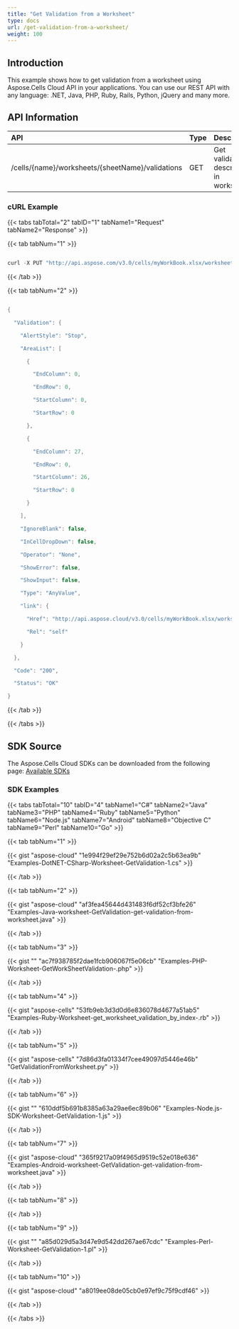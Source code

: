 ```yaml
---
title: "Get Validation from a Worksheet"
type: docs
url: /get-validation-from-a-worksheet/
weight: 100
---
```


## **Introduction**
This example shows how to get validation from a worksheet using Aspose.Cells Cloud API in your applications. You can use our REST API with any language: .NET, Java, PHP, Ruby, Rails, Python, jQuery and many more.
## **API Information**

|**API**|**Type**|**Description**|**Resource Link**|
| :- | :- | :- | :- |
|/cells/{name}/worksheets/{sheetName}/validations|GET|Get validations description in worksheet|[GetWorkSheetValidations](https://apireference.aspose.cloud/cells/#/WorksheetValidations/GetWorkSheetValidations)|
### **cURL Example**
{{< tabs tabTotal="2" tabID="1" tabName1="Request" tabName2="Response" >}}

{{< tab tabNum="1" >}}

```java

curl -X PUT "http://api.aspose.com/v3.0/cells/myWorkBook.xlsx/worksheets/Sheet1/validations?range=A1:C10" -H "Content-Type: application/json" -H "Accept: application/json"

```

{{< /tab >}}

{{< tab tabNum="2" >}}

```java

{

  "Validation": {

    "AlertStyle": "Stop",

    "AreaList": [

      {

        "EndColumn": 0,

        "EndRow": 0,

        "StartColumn": 0,

        "StartRow": 0

      },

      {

        "EndColumn": 27,

        "EndRow": 0,

        "StartColumn": 26,

        "StartRow": 0

      }

    ],

    "IgnoreBlank": false,

    "InCellDropDown": false,

    "Operator": "None",

    "ShowError": false,

    "ShowInput": false,

    "Type": "AnyValue",

    "link": {

      "Href": "http://api.aspose.cloud/v3.0/cells/myWorkBook.xlsx/worksheets/Sheet1/Validations/0",

      "Rel": "self"

    }

  },

  "Code": "200",

  "Status": "OK"

}

```

{{< /tab >}}

{{< /tabs >}}
## **SDK Source**
The Aspose.Cells Cloud SDKs can be downloaded from the following page: [Available SDKs](/cells/available-sdks/)
### **SDK Examples**
{{< tabs tabTotal="10" tabID="4" tabName1="C#" tabName2="Java" tabName3="PHP" tabName4="Ruby" tabName5="Python" tabName6="Node.js" tabName7="Android" tabName8="Objective C" tabName9="Perl" tabName10="Go" >}}

{{< tab tabNum="1" >}}

{{< gist "aspose-cloud" "1e994f29ef29e752b6d02a2c5b63ea9b" "Examples-DotNET-CSharp-Worksheet-GetValidation-1.cs" >}}

{{< /tab >}}

{{< tab tabNum="2" >}}

{{< gist "aspose-cloud" "af3fea45644d431483f6df52cf3bfe26" "Examples-Java-worksheet-GetValidation-get-validation-from-worksheet.java" >}}

{{< /tab >}}

{{< tab tabNum="3" >}}

{{< gist "" "ac7f938785f2dae1fcb906067f5e06cb" "Examples-PHP-Worksheet-GetWorkSheetValidation-.php" >}}

{{< /tab >}}

{{< tab tabNum="4" >}}

{{< gist "aspose-cells" "53fb9eb3d3d0d6e836078d4677a51ab5" "Examples-Ruby-Worksheet-get_worksheet_validation_by_index-.rb" >}}

{{< /tab >}}

{{< tab tabNum="5" >}}

{{< gist "aspose-cells" "7d86d3fa01334f7cee49097d5446e46b" "GetValidationFromWorksheet.py" >}}

{{< /tab >}}

{{< tab tabNum="6" >}}

{{< gist "" "610ddf5b691b8385a63a29ae6ec89b06" "Examples-Node.js-SDK-Worksheet-GetValidation-1.js" >}}

{{< /tab >}}

{{< tab tabNum="7" >}}

{{< gist "aspose-cloud" "365f9217a09f4965d9519c52e018e636" "Examples-Android-worksheet-GetValidation-get-validation-from-worksheet.java" >}}

{{< /tab >}}

{{< tab tabNum="8" >}}

{{< /tab >}}

{{< tab tabNum="9" >}}

{{< gist "" "a85d029d5a3d47e9d542dd267ae67cdc" "Examples-Perl-Worksheet-GetValidation-1.pl" >}}

{{< /tab >}}

{{< tab tabNum="10" >}}

{{< gist "aspose-cloud" "a8019ee08de05cb0e97ef9c75f9cdf46" >}}

{{< /tab >}}

{{< /tabs >}}
